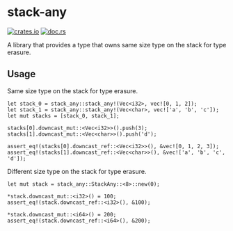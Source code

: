 # stack-any

[![crates.io](https://img.shields.io/crates/v/stack-any)](https://crates.io/crates/stack-any)
[![doc.rs](https://img.shields.io/docsrs/stack-any)](https://docs.rs/stack-any)

A library that provides a type that owns same size type on the stack for type erasure.

## Usage

Same size type on the stack for type erasure.

```
let stack_0 = stack_any::stack_any!(Vec<i32>, vec![0, 1, 2]);
let stack_1 = stack_any::stack_any!(Vec<char>, vec!['a', 'b', 'c']);
let mut stacks = [stack_0, stack_1];

stacks[0].downcast_mut::<Vec<i32>>().push(3);
stacks[1].downcast_mut::<Vec<char>>().push('d');

assert_eq!(stacks[0].downcast_ref::<Vec<i32>>(), &vec![0, 1, 2, 3]);
assert_eq!(stacks[1].downcast_ref::<Vec<char>>(), &vec!['a', 'b', 'c', 'd']);
```

Different size type on the stack for type erasure.

```
let mut stack = stack_any::StackAny::<8>::new(0);

*stack.downcast_mut::<i32>() = 100;
assert_eq!(stack.downcast_ref::<i32>(), &100);

*stack.downcast_mut::<i64>() = 200;
assert_eq!(stack.downcast_ref::<i64>(), &200);
```

